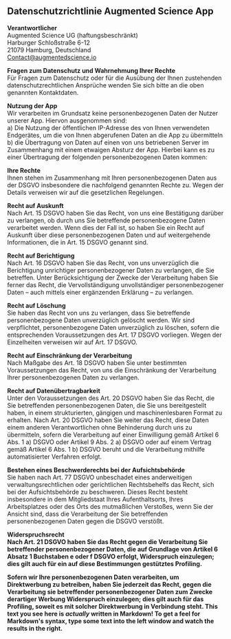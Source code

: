 ## Datenschutzrichtlinie Augmented Science App

**Verantwortlicher**  
Augmented Science UG (haftungsbeschränkt)  
Harburger Schloßstraße 6-12  
21079 Hamburg, Deutschland  
[Contact@augmentedscience.io](mailto:contact@augmentedscience.io)

**Fragen zum Datenschutz und Wahrnehmung Ihrer Rechte**  
Für Fragen zum Datenschutz oder für die Ausübung der Ihnen zustehenden datenschutzrechtlichen Ansprüche wenden Sie sich bitte an die oben genannten Kontaktdaten.

**Nutzung der App**  
Wir verarbeiten im Grundsatz keine personenbezogenen Daten der Nutzer unserer App. Hiervon ausgenommen sind:  
a) Die Nutzung der öffentlichen IP-Adresse des von Ihnen verwendeten Endgerätes, um die von Ihnen abgerufenen Daten an die App zu übermitteln  
b) die Übertragung von Daten auf einen von uns betriebenen Server im Zusammenhang mit einem etwaigen Absturz der App. Hierbei kann es zu einer Übertragung der folgenden personenbezogenen Daten kommen:

**Ihre Rechte**  
Ihnen stehen im Zusammenhang mit Ihren personenbezogenen Daten aus der DSGVO insbesondere die nachfolgend genannten Rechte zu. Wegen der Details verweisen wir auf die gesetzlichen Regelungen.


**Recht auf Auskunft**  
Nach Art. 15 DSGVO haben Sie das Recht, von uns eine Bestätigung darüber zu verlangen, ob durch uns Sie betreffende personenbezogene Daten verarbeitet werden. Wenn dies der Fall ist, so haben Sie ein Recht auf Auskunft über diese personenbezogenen Daten und auf weitergehende Informationen, die in Art. 15 DSGVO genannt sind.


**Recht auf Berichtigung**  
Nach Art. 16 DSGVO haben Sie das Recht, von uns unverzüglich die Berichtigung unrichtiger personenbezogener Daten zu verlangen, die Sie betreffen. Unter Berücksichtigung der Zwecke der Verarbeitung haben Sie ferner das Recht, die Vervollständigung unvollständiger personenbezogener Daten – auch mittels einer ergänzenden Erklärung – zu verlangen.


**Recht auf Löschung**  
Sie haben das Recht von uns zu verlangen, dass Sie betreffende personenbezogene Daten unverzüglich gelöscht werden. Wir sind verpflichtet, personenbezogene Daten unverzüglich zu löschen, sofern die entsprechenden Voraussetzungen des Art. 17 DSGVO vorliegen. Wegen der Einzelheiten verweisen wir auf Art. 17 DSGVO.


**Recht auf Einschränkung der Verarbeitung**  
Nach Maßgabe des Art. 18 DSGVO haben Sie unter bestimmten Voraussetzungen das Recht, von uns die Einschränkung der Verarbeitung Ihrer personenbezogenen Daten zu verlangen.


**Recht auf Datenübertragbarkeit**  
Unter den Voraussetzungen des Art. 20 DSGVO haben Sie das Recht, die Sie betreffenden personenbezogenen Daten, die Sie uns bereitgestellt haben, in einem strukturierten, gängigen und maschinenlesbaren Format zu erhalten. Nach Art. 20 DSGVO haben Sie weiter das Recht, diese Daten einem anderen Verantwortlichen ohne Behinderung durch uns zu übermitteln, sofern die Verarbeitung auf einer Einwilligung gemäß Artikel 6 Abs. 1 a) DSGVO oder Artikel 9 Abs. 2 a) DSGVO oder auf einem Vertrag gemäß Artikel 6 Abs. 1 b) DSGVO beruht und die Verarbeitung mithilfe automatisierter Verfahren erfolgt.


**Bestehen eines Beschwerderechts bei der Aufsichtsbehörde**  
Sie haben nach Art. 77 DSGVO unbeschadet eines anderweitigen verwaltungsrechtlichen oder gerichtlichen Rechtsbehelfs das Recht, sich bei der Aufsichtsbehörde zu beschweren. Dieses Recht besteht insbesondere in dem Mitgliedstaat Ihres Aufenthaltsorts, Ihres Arbeitsplatzes oder des Orts des mutmaßlichen Verstoßes, wenn Sie der Ansicht sind, dass die Verarbeitung der Sie betreffenden personenbezogenen Daten gegen die DSGVO verstößt.


**Widerspruchsrecht**  
**Nach Art. 21 DSGVO haben Sie das Recht gegen die Verarbeitung Sie betreffender personenbezogener Daten, die auf Grundlage von Artikel 6 Absatz 1 Buchstaben e oder f DSGVO erfolgt, Widerspruch einzulegen; dies gilt auch für ein auf diese Bestimmungen gestütztes Profiling.**


**Sofern wir Ihre personenbezogenen Daten verarbeiten, um Direktwerbung zu betreiben, haben Sie jederzeit das Recht, gegen die Verarbeitung sie betreffender personenbezogener Daten zum Zwecke derartiger Werbung Widerspruch einzulegen; dies gilt auch für das Profiling, soweit es mit solcher Direktwerbung in Verbindung steht.
This text you see here is *actually* written in Markdown! To get a feel for Markdown's syntax, type some text into the left window and watch the results in the right.**
